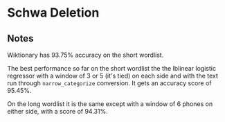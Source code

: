 # Schwa Deletion

## Notes

Wiktionary has 93.75% accuracy on the short wordlist.

The best performance so far on the short wordlist the the lblinear logistic regressor with a window of 3 or 5 (it's tied) on each side and with the text run through `narrow_categorize` conversion. It gets an accuracy score of 95.45%.

On the long wordlist it is the same except with a window of 6 phones on either side, with a score of 94.31%.

